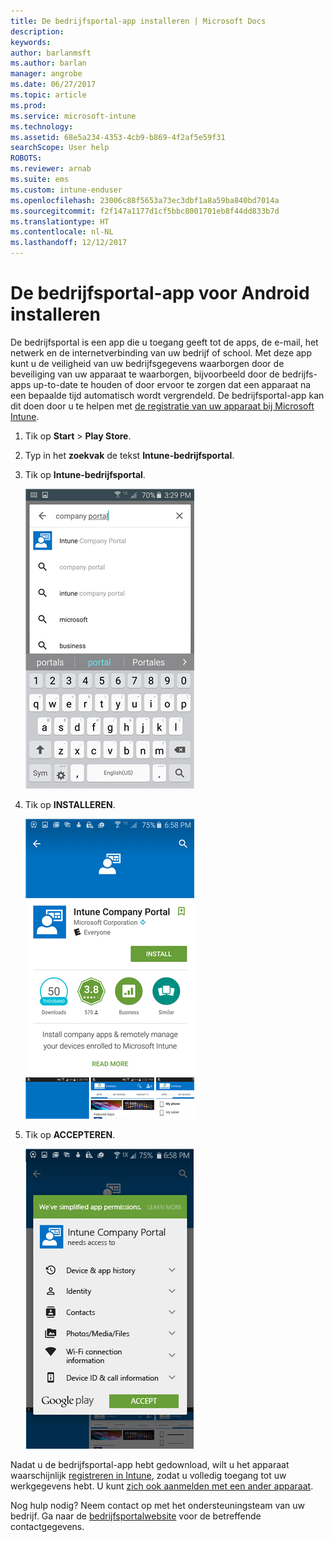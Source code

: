 ```yaml
---
title: De bedrijfsportal-app installeren | Microsoft Docs
description: 
keywords: 
author: barlanmsft
ms.author: barlan
manager: angrobe
ms.date: 06/27/2017
ms.topic: article
ms.prod: 
ms.service: microsoft-intune
ms.technology: 
ms.assetid: 68e5a234-4353-4cb9-b869-4f2af5e59f31
searchScope: User help
ROBOTS: 
ms.reviewer: arnab
ms.suite: ems
ms.custom: intune-enduser
ms.openlocfilehash: 23006c88f5653a73ec3dbf1a8a59ba840bd7014a
ms.sourcegitcommit: f2f147a1177d1cf5bbc8001701eb8f44dd833b7d
ms.translationtype: HT
ms.contentlocale: nl-NL
ms.lasthandoff: 12/12/2017
---
```

# <a name="install-the-company-portal-app-for-android"></a>De bedrijfsportal-app voor Android installeren

De bedrijfsportal is een app die u toegang geeft tot de apps, de e-mail, het netwerk en de internetverbinding van uw bedrijf of school. Met deze app kunt u de veiligheid van uw bedrijfsgegevens waarborgen door de beveiliging van uw apparaat te waarborgen, bijvoorbeeld door de bedrijfs-apps up-to-date te houden of door ervoor te zorgen dat een apparaat na een bepaalde tijd automatisch wordt vergrendeld. De bedrijfsportal-app kan dit doen door u te helpen met [de registratie van uw apparaat bij Microsoft Intune](what-happens-if-you-install-the-company-portal-app-and-enroll-your-device-in-intune-android.md).

1.  Tik op **Start** > **Play Store**.

2.  Typ in het **zoekvak** de tekst **Intune-bedrijfsportal**.

3.  Tik op **Intune-bedrijfsportal**.

    ![android-zoeken-bedrijfsportal](./media/and-cpinstall-1-search-cp.png)

4.  Tik op **INSTALLEREN**.

    ![android-installeren-bedrijfsportal](./media/and-cpinstall-2-install.png)

5.  Tik op **ACCEPTEREN**.

    ![android-voorwaarden-accepteren-bedrijfsportal](./media/and-cpinstall-3-cp-accept.png)

Nadat u de bedrijfsportal-app hebt gedownload, wilt u het apparaat waarschijnlijk [registreren in Intune](enroll-your-device-in-Intune-android.md), zodat u volledig toegang tot uw werkgegevens hebt. U kunt [zich ook aanmelden met een ander apparaat](https://docs.microsoft.com/intune-user-help/sign-in-to-the-company-portal#signing-in-from-another-device).

Nog hulp nodig? Neem contact op met het ondersteuningsteam van uw bedrijf. Ga naar de [bedrijfsportalwebsite](https://portal.manage.microsoft.com#HelpDeskDialog) voor de betreffende contactgegevens.
